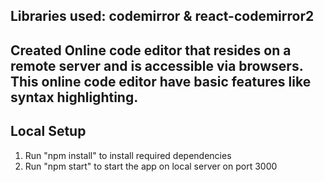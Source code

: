 
## Libraries used: codemirror & react-codemirror2
## Created Online code editor that resides on a remote server and is accessible via browsers. This online code editor have basic features like syntax highlighting.


## Local Setup
1. Run "npm install" to install required dependencies
2. Run "npm start" to start the app on local server on port 3000
